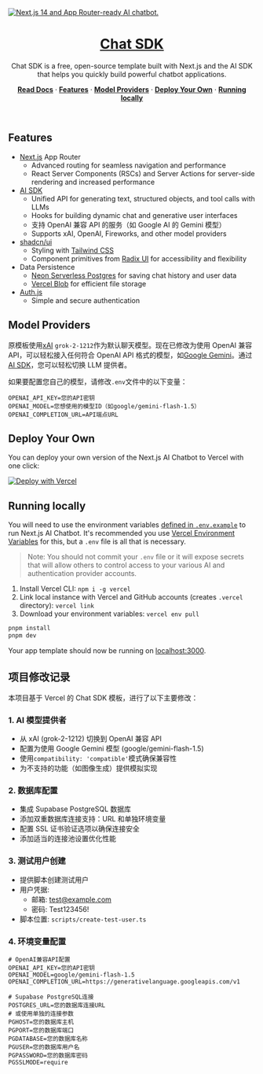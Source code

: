 <a href="https://chat.vercel.ai/">
  <img alt="Next.js 14 and App Router-ready AI chatbot." src="app/(chat)/opengraph-image.png">
  <h1 align="center">Chat SDK</h1>
</a>

<p align="center">
    Chat SDK is a free, open-source template built with Next.js and the AI SDK that helps you quickly build powerful chatbot applications.
</p>

<p align="center">
  <a href="https://chat-sdk.dev"><strong>Read Docs</strong></a> ·
  <a href="#features"><strong>Features</strong></a> ·
  <a href="#model-providers"><strong>Model Providers</strong></a> ·
  <a href="#deploy-your-own"><strong>Deploy Your Own</strong></a> ·
  <a href="#running-locally"><strong>Running locally</strong></a>
</p>
<br/>

## Features

- [Next.js](https://nextjs.org) App Router
  - Advanced routing for seamless navigation and performance
  - React Server Components (RSCs) and Server Actions for server-side rendering and increased performance
- [AI SDK](https://sdk.vercel.ai/docs)
  - Unified API for generating text, structured objects, and tool calls with LLMs
  - Hooks for building dynamic chat and generative user interfaces
  - 支持 OpenAI 兼容 API 的服务（如 Google AI 的 Gemini 模型）
  - Supports xAI, OpenAI, Fireworks, and other model providers
- [shadcn/ui](https://ui.shadcn.com)
  - Styling with [Tailwind CSS](https://tailwindcss.com)
  - Component primitives from [Radix UI](https://radix-ui.com) for accessibility and flexibility
- Data Persistence
  - [Neon Serverless Postgres](https://vercel.com/marketplace/neon) for saving chat history and user data
  - [Vercel Blob](https://vercel.com/storage/blob) for efficient file storage
- [Auth.js](https://authjs.dev)
  - Simple and secure authentication

## Model Providers

原模板使用[xAI](https://x.ai) `grok-2-1212`作为默认聊天模型。现在已修改为使用 OpenAI 兼容 API，可以轻松接入任何符合 OpenAI API 格式的模型，如[Google Gemini](https://ai.google.dev/)。通过[AI SDK](https://sdk.vercel.ai/docs)，您可以轻松切换 LLM 提供者。

如果要配置您自己的模型，请修改`.env`文件中的以下变量：

```
OPENAI_API_KEY=您的API密钥
OPENAI_MODEL=您想使用的模型ID（如google/gemini-flash-1.5）
OPENAI_COMPLETION_URL=API端点URL
```

## Deploy Your Own

You can deploy your own version of the Next.js AI Chatbot to Vercel with one click:

[![Deploy with Vercel](https://vercel.com/button)](https://vercel.com/new/clone?repository-url=https%3A%2F%2Fgithub.com%2Fvercel%2Fai-chatbot&env=AUTH_SECRET&envDescription=Generate%20a%20random%20secret%20to%20use%20for%20authentication&envLink=https%3A%2F%2Fgenerate-secret.vercel.app%2F32&project-name=my-awesome-chatbot&repository-name=my-awesome-chatbot&demo-title=AI%20Chatbot&demo-description=An%20Open-Source%20AI%20Chatbot%20Template%20Built%20With%20Next.js%20and%20the%20AI%20SDK%20by%20Vercel&demo-url=https%3A%2F%2Fchat.vercel.ai&products=%5B%7B%22type%22%3A%22integration%22%2C%22protocol%22%3A%22ai%22%2C%22productSlug%22%3A%22grok%22%2C%22integrationSlug%22%3A%22xai%22%7D%2C%7B%22type%22%3A%22integration%22%2C%22protocol%22%3A%22storage%22%2C%22productSlug%22%3A%22neon%22%2C%22integrationSlug%22%3A%22neon%22%7D%2C%7B%22type%22%3A%22blob%22%7D%5D)

## Running locally

You will need to use the environment variables [defined in `.env.example`](.env.example) to run Next.js AI Chatbot. It's recommended you use [Vercel Environment Variables](https://vercel.com/docs/projects/environment-variables) for this, but a `.env` file is all that is necessary.

> Note: You should not commit your `.env` file or it will expose secrets that will allow others to control access to your various AI and authentication provider accounts.

1. Install Vercel CLI: `npm i -g vercel`
2. Link local instance with Vercel and GitHub accounts (creates `.vercel` directory): `vercel link`
3. Download your environment variables: `vercel env pull`

```bash
pnpm install
pnpm dev
```

Your app template should now be running on [localhost:3000](http://localhost:3000).

## 项目修改记录

本项目基于 Vercel 的 Chat SDK 模板，进行了以下主要修改：

### 1. AI 模型提供者

- 从 xAI (grok-2-1212) 切换到 OpenAI 兼容 API
- 配置为使用 Google Gemini 模型 (google/gemini-flash-1.5)
- 使用`compatibility: 'compatible'`模式确保兼容性
- 为不支持的功能（如图像生成）提供模拟实现

### 2. 数据库配置

- 集成 Supabase PostgreSQL 数据库
- 添加双重数据库连接支持：URL 和单独环境变量
- 配置 SSL 证书验证选项以确保连接安全
- 添加适当的连接池设置优化性能

### 3. 测试用户创建

- 提供脚本创建测试用户
- 用户凭据:
  - 邮箱: test@example.com
  - 密码: Test123456!
- 脚本位置: `scripts/create-test-user.ts`

### 4. 环境变量配置

```
# OpenAI兼容API配置
OPENAI_API_KEY=您的API密钥
OPENAI_MODEL=google/gemini-flash-1.5
OPENAI_COMPLETION_URL=https://generativelanguage.googleapis.com/v1

# Supabase PostgreSQL连接
POSTGRES_URL=您的数据库连接URL
# 或使用单独的连接参数
PGHOST=您的数据库主机
PGPORT=您的数据库端口
PGDATABASE=您的数据库名称
PGUSER=您的数据库用户名
PGPASSWORD=您的数据库密码
PGSSLMODE=require
```
